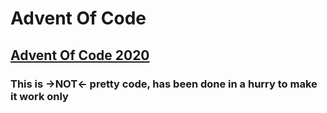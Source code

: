 # Advent Of Code
## [Advent Of Code 2020](https://adventofcode.com/2020 "Advent Of Code 2020's Homepage")

### This is ->NOT<- pretty code, has been done in a hurry to make it work only
